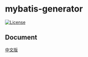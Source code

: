 # mybatis-generator
[![License](https://img.shields.io/badge/license-Apache%202-4EB1BA.svg)](https://www.apache.org/licenses/LICENSE-2.0.html)
## Document
[中文版](../README.MD)